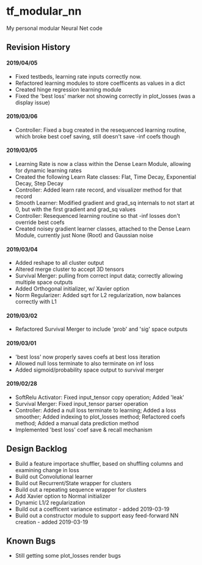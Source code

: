 # tf_modular_nn
My personal modular Neural Net code

## Revision History

#### 2019/04/05
* Fixed testbeds, learning rate inputs correctly now.
* Refactored learning modules to store coefficents as values in a dict
* Created hinge regression learning module
* Fixed the 'best loss' marker not showing correctly in plot_losses (was a display issue)

#### 2019/03/06
* Controller: Fixed a bug created in the resequenced learning routine, which broke best coef saving, still doesn't save -inf coefs though

#### 2019/03/05
* Learning Rate is now a class within the Dense Learn Module, allowing for dynamic learning rates
* Created the following Learn Rate classes: Flat, Time Decay, Exponential Decay, Step Decay
* Controller: Added learn rate record, and visualizer method for that record
* Smooth Learner: Modified gradient and grad_sq internals to not start at 0, but with the first gradient and grad_sq values
* Controller: Resequenced learning routine so that -inf losses don't override best coefs
* Created noisey gradient learner classes, attached to the Dense Learn Module, currently just None (Root) and Gaussian noise

#### 2019/03/04
* Added reshape to all cluster output
* Altered merge cluster to accept 3D tensors
* Survival Merger: pulling from correct input data; correctly allowing multiple space outputs
* Added Orthogonal initializer, w/ Xavier option
* Norm Regularizer: Added sqrt for L2 regularization, now balances correctly with L1

#### 2019/03/02
* Refactored Survival Merger to include 'prob' and 'sig' space outputs

#### 2019/03/01
* 'best loss' now properly saves coefs at best loss iteration
* Allowed null loss terminate to also terminate on inf loss
* Added sigmoid/probability space output to survival merger

#### 2019/02/28
* SoftRelu Activator: Fixed input_tensor copy operation; Added 'leak'
* Survival Merger: Fixed input_tensor parser operation
* Controller: Added a null loss terminate to learning; Added a loss smoother; Added indexing to plot_losses method; Refactored coefs method; Added a manual data prediction method
* Implemented 'best loss' coef save & recall mechanism


## Design Backlog
* Build a feature importace shuffler, based on shuffling columns and examining change in loss
* Build out Convolutional learner
* Build out Recurrent/State wrapper for clusters
* Build out a repeating sequence wrapper for clusters
* Add Xavier option to Normal initializer
* Dynamic L1/2 regularization
* Build out a coefficent variance estimator - added 2019-03-19
* Build out a constructor module to support easy feed-forward NN creation - added 2019-03-19


## Known Bugs
* Still getting some plot_losses render bugs